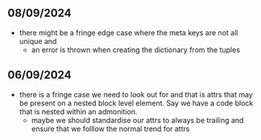 ## 08/09/2024
- there might be a fringe edge case where the meta keys are not all unique and 
  - an error is thrown when creating the dictionary from the tuples
## 06/09/2024
- there is a fringe case we need to look out for and that is attrs that may be present on a nested block level element. Say we have a code block that is nested within an admonition. 
  - maybe we should standardise our attrs to always be trailing and ensure that we folllow the normal trend for attrs 